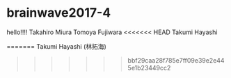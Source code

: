 # brainwave2017-4
hello!!!!
Takahiro Miura
Tomoya Fujiwara
<<<<<<< HEAD
Takumi Hayashi

=======
Takumi Hayashi (林拓海)
>>>>>>> bbf29caa28f785e7ff09e39e2e445e1b23449cc2
